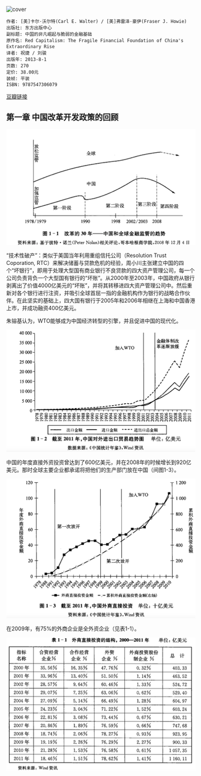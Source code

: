 ![cover](https://img1.doubanio.com/view/subject/l/public/s27033677.jpg)

    作者: [美]卡尔·沃尔特(Carl E. Walter) / [美]弗雷泽·豪伊(Fraser J. Howie)
    出版社: 东方出版中心
    副标题: 中国的非凡崛起与脆弱的金融基础
    原作名: Red Capitalism: The Fragile Financial Foundation of China's Extraordinary Rise
    译者: 祝捷 / 刘骏
    出版年: 2013-8-1
    页数: 270
    定价: 38.00元
    装帧: 平装
    ISBN: 9787547306079

[豆瓣链接](https://book.douban.com/subject/25717107/)

## 第一章 中国改革开发政策的回顾
![](RedCapitalism1.png)

“技术性破产”：类似于美国当年利用重组信托公司（Resolution Trust Coporation, RTC）来解决储蓄与贷款危机的经验，周小川主张建立中国的四个“坏银行”，即用于处理大型国有商业银行不良贷款的四大资产管理公司，每一个公司负责背负一个大型国有银行的“坏账”。从2000年至2003年，中国政府从银行剥离出了价值4000亿美元的“坏账”，并将其转移进四大资产管理公司中。然后重新对各个银行进行注资，并吸引全球首屈一指的金融机构作为银行的战略合作伙伴。在此坚实的基础上，四大国有银行于2005年和2006年相继在上海和中国香港上市，并成功融资400亿美元。

朱镕基认为，WTO能够成为中国经济转型的引擎，并且促进中国的现代化。

![](RedCapitalism2.png)

中国的年度直接外资投资曾达到了600亿美元，并在2008年的时候增长到920亿美元。那时全球主要企业都承诺将把他们的生产部门放在中国（间图1-3）。

![](RedCapitalism3.png)

在2009年，有75%的外商企业是全外资企业（见表1-1）。

![](RedCapitalism4.png)






